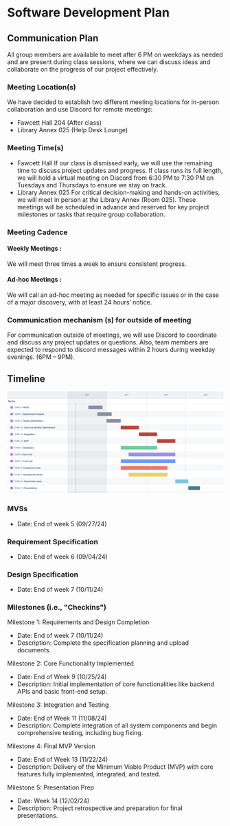 # Software Development Plan

## Communication Plan

All group members are available to meet after 6 PM on weekdays as needed and are present during class sessions, where we can discuss ideas and collaborate on the progress of our project effectively.

### Meeting Location(s)

We have decided to establish two different meeting locations for in-person collaboration and use Discord for remote meetings:

- Fawcett Hall 204 (After class)
- Library Annex 025 (Help Desk Lounge)

### Meeting Time(s)

- Fawcett Hall
  If our class is dismissed early, we will use the remaining time to discuss project updates and progress. If class runs its full length, we will hold a virtual meeting on Discord from 6:30 PM to 7:30 PM on Tuesdays and Thursdays to ensure we stay on track.
- Library Annex 025
  For critical decision-making and hands-on activities, we will meet in person at the Library Annex (Room 025). These meetings will be scheduled in advance and reserved for key project milestones or tasks that require group collaboration.

### Meeting Cadence

#### Weekly Meetings :

We will meet three times a week to ensure consistent progress.

#### Ad-hoc Meetings :

We will call an ad-hoc meeting as needed for specific issues or in the case of a major discovery, with at least 24 hours’ notice.

### Communication mechanism (s) for outside of meeting

For communication outside of meetings, we will use Discord to coordinate and discuss any project updates or questions.
Also, team members are expected to respond to discord messages within 2 hours during weekday evenings. (6PM – 9PM).

## Timeline

![image](./CEG4110_Gantt_Jira.png)

### MVSs

- Date: End of week 5 (09/27/24)

### Requirement Specification

- Date: End of week 6 (09/04/24)

### Design Specification

- Date: End of week 7 (10/11/24)

### Milestones (i.e., "Checkins")

Milestone 1: Requirements and Design Completion
- Date: End of week 7 (10/11/24)
- Description: Complete the specification planning and upload documents.

Milestone 2: Core Functionality Implemented
- Date: End of Week 9 (10/25/24)
- Description: Initial implementation of core functionalities like backend APIs and basic front-end setup.

Milestone 3: Integration and Testing
- Date: End of Week 11 (11/08/24)
- Description: Complete integration of all system components and begin comprehensive testing, including bug fixing.

Milestone 4: Final MVP Version
- Date: End of Week 13 (11/22/24)
- Description: Delivery of the Minimum Viable Product (MVP) with core features fully implemented, integrated, and tested.

Milestone 5: Presentation Prep
- Date: Week 14 (12/02/24)
- Description: Project retrospective and preparation for final presentations.